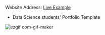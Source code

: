 Website Address: [Live Example](https://jennadof.github.io/JenniferPortfolio/)

- Data Science students' Portfolio Template


![ezgif com-gif-maker](https://drive.google.com/file/d/1nePwAFE39VFtowHKtOOSfcuQwF3L2xK_/view?usp=sharing)
